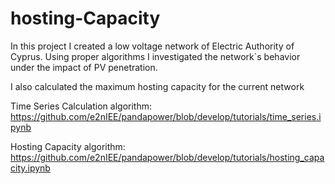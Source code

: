 # hosting-Capacity 
In this project I created a low voltage network of Electric Authority of Cyprus. 
Using proper algorithms I investigated the network`s behavior under the impact of PV penetration. 

I also calculated the maximum hosting capacity for the current network 



Time Series Calculation algorithm: 
https://github.com/e2nIEE/pandapower/blob/develop/tutorials/time_series.ipynb

Hosting Capacity algorithm:
https://github.com/e2nIEE/pandapower/blob/develop/tutorials/hosting_capacity.ipynb
